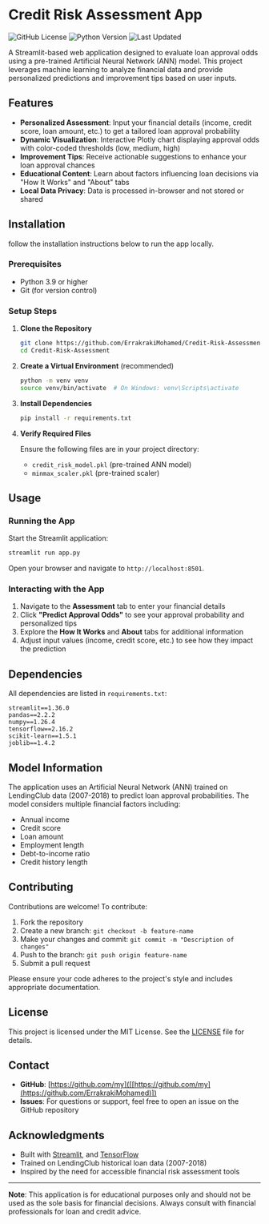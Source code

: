 # Credit Risk Assessment App

![GitHub License](https://img.shields.io/badge/license-MIT-blue.svg)
![Python Version](https://img.shields.io/badge/python-3.9%2B-blue.svg)
![Last Updated](https://img.shields.io/badge/last_updated-February_2025-green.svg)

A Streamlit-based web application designed to evaluate loan approval odds using a pre-trained Artificial Neural Network (ANN) model. This project leverages machine learning to analyze financial data and provide personalized predictions and improvement tips based on user inputs.

## Features

- **Personalized Assessment**: Input your financial details (income, credit score, loan amount, etc.) to get a tailored loan approval probability
- **Dynamic Visualization**: Interactive Plotly chart displaying approval odds with color-coded thresholds (low, medium, high)
- **Improvement Tips**: Receive actionable suggestions to enhance your loan approval chances
- **Educational Content**: Learn about factors influencing loan decisions via "How It Works" and "About" tabs
- **Local Data Privacy**: Data is processed in-browser and not stored or shared


## Installation

follow the installation instructions below to run the app locally.

### Prerequisites

- Python 3.9 or higher
- Git (for version control)

### Setup Steps

1. **Clone the Repository**
   ```bash
   git clone https://github.com/ErrakrakiMohamed/Credit-Risk-Assessment-App
   cd Credit-Risk-Assessment
   ```

2. **Create a Virtual Environment** (recommended)
   ```bash
   python -m venv venv
   source venv/bin/activate  # On Windows: venv\Scripts\activate
   ```

3. **Install Dependencies**
   ```bash
   pip install -r requirements.txt
   ```

4. **Verify Required Files**
   
   Ensure the following files are in your project directory:
   - `credit_risk_model.pkl` (pre-trained ANN model)
   - `minmax_scaler.pkl` (pre-trained scaler)

## Usage

### Running the App

Start the Streamlit application:
```bash
streamlit run app.py
```

Open your browser and navigate to `http://localhost:8501`.

### Interacting with the App

1. Navigate to the **Assessment** tab to enter your financial details
2. Click **"Predict Approval Odds"** to see your approval probability and personalized tips
3. Explore the **How It Works** and **About** tabs for additional information
4. Adjust input values (income, credit score, etc.) to see how they impact the prediction


## Dependencies

All dependencies are listed in `requirements.txt`:

```
streamlit==1.36.0
pandas==2.2.2
numpy==1.26.4
tensorflow==2.16.2
scikit-learn==1.5.1
joblib==1.4.2
```

## Model Information

The application uses an Artificial Neural Network (ANN) trained on LendingClub data (2007-2018) to predict loan approval probabilities. The model considers multiple financial factors including:

- Annual income
- Credit score
- Loan amount
- Employment length
- Debt-to-income ratio
- Credit history length

## Contributing

Contributions are welcome! To contribute:

1. Fork the repository
2. Create a new branch: `git checkout -b feature-name`
3. Make your changes and commit: `git commit -m "Description of changes"`
4. Push to the branch: `git push origin feature-name`
5. Submit a pull request

Please ensure your code adheres to the project's style and includes appropriate documentation.

## License

This project is licensed under the MIT License. See the [LICENSE](LICENSE) file for details.

## Contact

- **GitHub**: [https://github.com/my]([[https://github.com/my](https://github.com/ErrakrakiMohamed)])
- **Issues**: For questions or support, feel free to open an issue on the GitHub repository

## Acknowledgments

- Built with [Streamlit](https://streamlit.io/), and [TensorFlow](https://www.tensorflow.org/)
- Trained on LendingClub historical loan data (2007-2018)
- Inspired by the need for accessible financial risk assessment tools

---

**Note**: This application is for educational purposes only and should not be used as the sole basis for financial decisions. Always consult with financial professionals for loan and credit advice.
